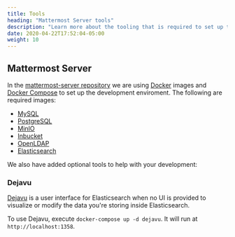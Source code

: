 ```yaml
---
title: Tools
heading: "Mattermost Server tools"
description: "Learn more about the tooling that is required to set up the developer's environment."
date: 2020-04-22T17:52:04-05:00
weight: 10
---
```


## Mattermost Server

In the [mattermost-server repository](https://github.com/mattermost/mattermost-server) we are using [Docker](https://www.docker.com/) images and [Docker Compose](https://docs.docker.com/compose/) to set up the development enviroment. The following are required images:

- [MySQL](https://www.mysql.com/)
- [PostgreSQL](https://www.postgresql.org/)
- [MinIO](https://min.io/)
- [Inbucket](https://www.inbucket.org/)
- [OpenLDAP](https://www.openldap.org/)
- [Elasticsearch](https://www.elastic.co)

We also have added optional tools to help with your development:

### Dejavu

[Dejavu](https://opensource.appbase.io/dejavu/) is a user interface for Elasticsearch when no UI is provided to visualize or modify the data you're storing inside Elasticsearch.

To use Dejavu, execute `docker-compose up -d dejavu`. It will run at `http://localhost:1358`.
